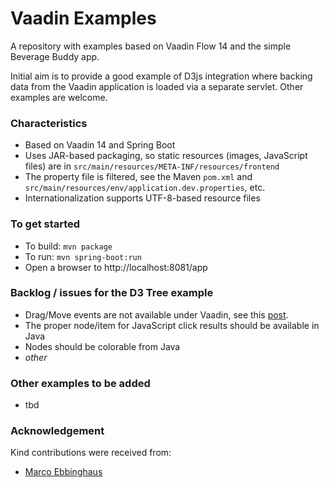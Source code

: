 # Vaadin Examples

A repository with examples based on Vaadin Flow 14 and the simple Beverage Buddy app.

Initial aim is to provide a good example of D3js integration where backing data from the Vaadin application is loaded via a separate servlet. Other examples are welcome.

### Characteristics
- Based on Vaadin 14 and Spring Boot
- Uses JAR-based packaging, so static resources (images, JavaScript files) are in `src/main/resources/META-INF/resources/frontend`
- The property file is filtered, see the Maven `pom.xml` and `src/main/resources/env/application.dev.properties`, etc.
- Internationalization supports UTF-8-based resource files  

### To get started
- To build: `mvn package`
- To run: `mvn spring-boot:run`
- Open a browser to http://localhost:8081/app

### Backlog / issues for the D3 Tree example
- Drag/Move events are not available under Vaadin, see this [post](https://vaadin.com/forum/thread/17808926/integrating-d3-javascript-drag-zoom-blocked-by-vaadin).
- The proper node/item for JavaScript click results should be available in Java
- Nodes should be colorable from Java
- _other_

### Other examples to be added
- tbd 

### Acknowledgement
Kind contributions were received from: 
- [Marco Ebbinghaus](http://www.twitter.com/codinghaus)  
